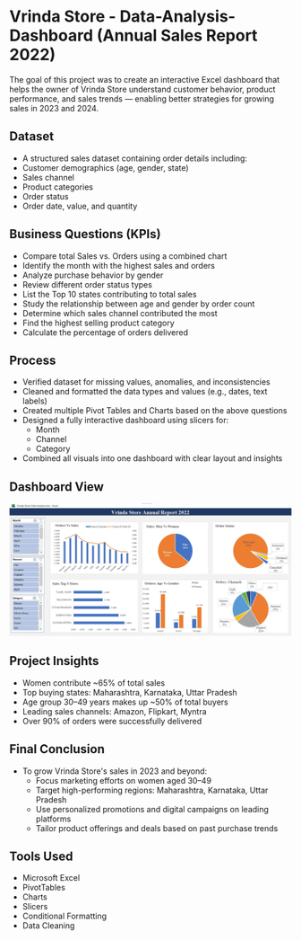 # Vrinda Store - Data-Analysis-Dashboard (Annual Sales Report 2022)
The goal of this project was to create an interactive Excel dashboard that helps the owner of Vrinda Store understand customer behavior, product performance, and sales trends — enabling better strategies for growing sales in 2023 and 2024.

## Dataset
- A structured sales dataset containing order details including:
- Customer demographics (age, gender, state)
- Sales channel
- Product categories
- Order status
- Order date, value, and quantity

## Business Questions (KPIs)
- Compare total Sales vs. Orders using a combined chart
- Identify the month with the highest sales and orders
- Analyze purchase behavior by gender
- Review different order status types
- List the Top 10 states contributing to total sales
- Study the relationship between age and gender by order count
- Determine which sales channel contributed the most
- Find the highest selling product category
- Calculate the percentage of orders delivered

## Process
- Verified dataset for missing values, anomalies, and inconsistencies
- Cleaned and formatted the data types and values (e.g., dates, text labels)
- Created multiple Pivot Tables and Charts based on the above questions
- Designed a fully interactive dashboard using slicers for:
	- Month
	- Channel
	- Category
- Combined all visuals into one dashboard with clear layout and insights

## Dashboard View
![image alt](https://github.com/DilrukshiManjula07/Vrinda-Store-Data-Analysis-Dashboard/blob/340810a9310be62e924c192fab1deeff331359eb/Vrinda%20Store%20Annual%20Report.jpg)

## Project Insights
- Women contribute ~65% of total sales
- Top buying states: Maharashtra, Karnataka, Uttar Pradesh
- Age group 30–49 years makes up ~50% of total buyers
- Leading sales channels: Amazon, Flipkart, Myntra
- Over 90% of orders were successfully delivered

## Final Conclusion
- To grow Vrinda Store's sales in 2023 and beyond:
	- Focus marketing efforts on women aged 30–49
	- Target high-performing regions: Maharashtra, Karnataka, Uttar Pradesh
	- Use personalized promotions and digital campaigns on leading platforms
	- Tailor product offerings and deals based on past purchase trends

## Tools Used
- Microsoft Excel
- PivotTables
- Charts
- Slicers
- Conditional Formatting
- Data Cleaning


